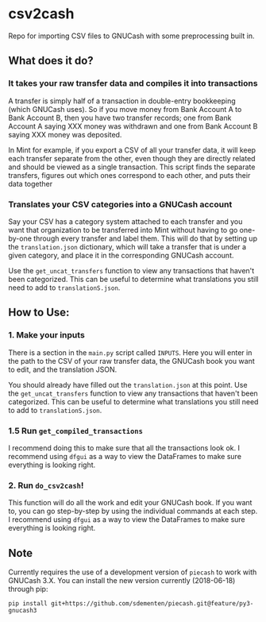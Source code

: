 # csv2cash
Repo for importing CSV files to GNUCash with some preprocessing built in.

## What does it do?
### It takes your raw transfer data and compiles it into transactions
A transfer is simply half of a transaction in double-entry bookkeeping (which GNUCash uses). So if you move money from Bank Account A to Bank Account B, then you have two transfer records; one from Bank Account A saying XXX money was withdrawn and one from Bank Account B saying XXX money was deposited. 

In Mint for example, if you export a CSV of all your transfer data, it will keep each transfer separate from the other, even though they are directly related and should be viewed as a single transaction. This script finds the separate transfers, figures out which ones correspond to each other, and puts their data together

### Translates your CSV categories into a GNUCash account
Say your CSV has a category system attached to each transfer and you want that organization to be transferred into Mint without having to go one-by-one through every transfer and label them. This will do that by setting up the `translation.json` dictionary, which will take a transfer that is under a given category, and place it in the corresponding GNUCash account.

Use the `get_uncat_transfers` function to view any transactions that haven't been categorized. This can be useful to determine what translations you still need to add to `translationS.json`.

## How to Use:
### 1. Make your inputs
There is a section in the `main.py` script called `INPUTS`. Here you will enter in the path to the CSV of your raw transfer data, the GNUCash book you want to edit, and the translation JSON.

You should already have filled out the `translation.json` at this point. Use the `get_uncat_transfers` function to view any transactions that haven't been categorized. This can be useful to determine what translations you still need to add to `translationS.json`.

### 1.5 Run `get_compiled_transactions`
I recommend doing this to make sure that all the transactions look ok. I recommend using `dfgui` as a way to view the DataFrames to make sure everything is looking right.

### 2. Run `do_csv2cash`!
This function will do all the work and edit your GNUCash book. If you want to, you can go step-by-step by using the individual commands at each step. I recommend using `dfgui` as a way to view the DataFrames to make sure everything is looking right.


## Note
Currently requires the use of a development version of `piecash` to work with GNUCash 3.X. You can install the new version currently (2018-06-18) through pip: 

`pip install git+https://github.com/sdementen/piecash.git@feature/py3-gnucash3`

